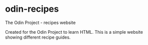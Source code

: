 # odin-recipes
The Odin Project - recipes website 

Created for the Odin Project to learn HTML.
This is a simple website showing different recipe guides.


